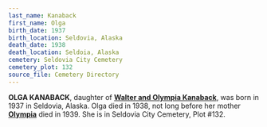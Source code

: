 ```yaml
---
last_name: Kanaback
first_name: Olga
birth_date: 1937
birth_location: Seldovia, Alaska
death_date: 1938
death_location: Seldoia, Alaska
cemetery: Seldovia City Cemetery
cemetery_plot: 132
source_file: Cemetery Directory
---
```


**OLGA KANABACK**, daughter of [**Walter and Olympia Kanaback**](./Kanaback_Walter_Sr.md), was born in 1937 in Seldovia, Alaska. Olga died in 1938, not long before her mother [**Olympia**](./Kanaback_Olympia_Maquila.md) died in 1939. She is in Seldovia City Cemetery, Plot #132.
